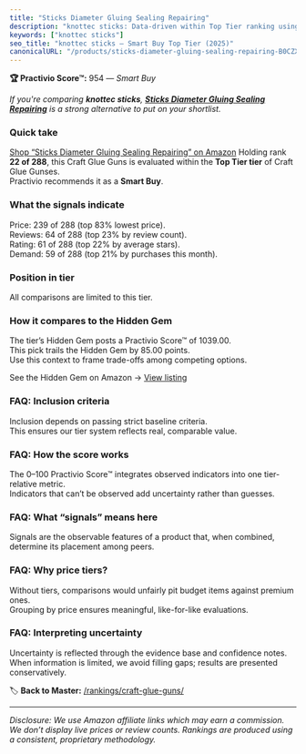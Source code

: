 ```yaml
---
title: "Sticks Diameter Gluing Sealing Repairing"
description: "knottec sticks: Data-driven within Top Tier ranking using the Practivio Score™. Positioned by quality, value, demand, findability, momentum."
keywords: ["knottec sticks"]
seo_title: "knottec sticks — Smart Buy Top Tier (2025)"
canonicalURL: "/products/sticks-diameter-gluing-sealing-repairing-B0CZXR95B9/"
---
```


**🏆 Practivio Score™:** 954 — _Smart Buy_


*If you're comparing **knottec sticks**, **[Sticks Diameter Gluing Sealing Repairing](https://www.amazon.com/dp/B0CZXR95B9?tag=practivio-20)** is a strong alternative to put on your shortlist.*
### Quick take
[Shop “Sticks Diameter Gluing Sealing Repairing” on Amazon](https://www.amazon.com/dp/B0CZXR95B9?tag=practivio-20)
Holding rank **22 of 288**, this Craft Glue Guns is evaluated within the **Top Tier tier** of Craft Glue Gunses.  
Practivio recommends it as a **Smart Buy**.

### What the signals indicate
Price: 239 of 288 (top 83% lowest price).  
Reviews: 64 of 288 (top 23% by review count).  
Rating: 61 of 288 (top 22% by average stars).  
Demand: 59 of 288 (top 21% by purchases this month).

### Position in tier
All comparisons are limited to this tier.

### How it compares to the Hidden Gem
The tier’s Hidden Gem posts a Practivio Score™ of 1039.00.  
This pick trails the Hidden Gem by 85.00 points.  
Use this context to frame trade-offs among competing options.  

See the Hidden Gem on Amazon → [View listing](https://www.amazon.com/dp/B078S5QMFG?tag=practivio-20)

### FAQ: Inclusion criteria
Inclusion depends on passing strict baseline criteria.  
This ensures our tier system reflects real, comparable value.

### FAQ: How the score works
The 0–100 Practivio Score™ integrates observed indicators into one tier-relative metric.  
Indicators that can’t be observed add uncertainty rather than guesses.

### FAQ: What “signals” means here
Signals are the observable features of a product that, when combined, determine its placement among peers.

### FAQ: Why price tiers?
Without tiers, comparisons would unfairly pit budget items against premium ones.  
Grouping by price ensures meaningful, like-for-like evaluations.

### FAQ: Interpreting uncertainty
Uncertainty is reflected through the evidence base and confidence notes.  
When information is limited, we avoid filling gaps; results are presented conservatively.


🏷️ **Back to Master:** [/rankings/craft-glue-guns/](/rankings/craft-glue-guns/)

---
_Disclosure: We use Amazon affiliate links which may earn a commission. We don’t display live prices or review counts. Rankings are produced using a consistent, proprietary methodology._

